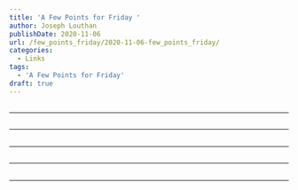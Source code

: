 ```yaml
---
title: 'A Few Points for Friday '
author: Joseph Louthan
publishDate: 2020-11-06
url: /few_points_friday/2020-11-06-few_points_friday/
categories:
  - Links
tags:
  - 'A Few Points for Friday'
draft: true
---
```


##


------

##


------

##


------

##


------

##


------

